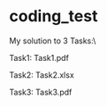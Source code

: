 # coding_test
My solution to 3 Tasks:\


Task1: Task1.pdf 


Task2: Task2.xlsx 


Task3: Task3.pdf 
